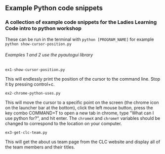 ## Example Python code snippets

### A collection of example code snippets for the Ladies Learning Code intro to python workshop

These can be run in the terminal with `python [PROGRAM_NAME]` for example `python show-cursor-position.py`

###### Examples 1 and 2 use the pyautogui library

`ex1-show-cursor-position.py`

This will endlessly print the position of the cursor to the command line. Stop it by pressing control+c.

`ex2-chrome-python-uses.py`

This will move the cursor to a specific point on the screen (the chrome icon on the launcher bar at the bottom), click the left mouse button, press the key combo COMMAND+T to open a new tab in chrome, type "What can I use python for?", and hit enter.
The `chromeX` and `chromeY` variables should be changed to correspond to the location on your computer.

`ex3-get-clc-team.py`

This will get the about us team page from the CLC website and display all of the team members and their titles.
